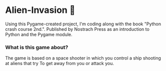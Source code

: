 # Alien-Invasion 🚀
Using this Pygame-created project, I'm coding along with the book "Python crash course 2nd.".
Published by Nostrach Press as an introduction to Python and the Pygame module.

### What is this game about?
The game is based on a space shooter in which you control a ship shooting at aliens that try 
To get away from you or attack you. 
